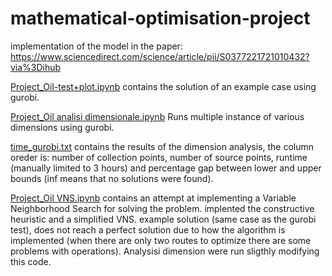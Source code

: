 # mathematical-optimisation-project
implementation of the model in the paper:
https://www.sciencedirect.com/science/article/pii/S0377221721010432?via%3Dihub

[Project_Oil-test+plot.ipynb](https://github.com/dsancin/mathematical-optimisation-project/blob/main/Project_Oil-test%2Bplot.ipynb) contains the solution of an example case using gurobi.

[Project_Oil analisi dimensionale.ipynb](https://github.com/dsancin/mathematical-optimisation-project/blob/main/Project_Oil%20analisi%20dimensionale.ipynb) Runs multiple instance of various dimensions using gurobi.

[time_gurobi.txt](https://github.com/dsancin/mathematical-optimisation-project/blob/main/time_gurobi.txt) contains the results of the dimension analysis, the column oreder is: number of collection points, number of source points, runtime (manually limited to 3 hours) and percentage gap between lower and upper bounds (inf means that no solutions were found).

[Project_Oil VNS.ipynb](https://github.com/dsancin/mathematical-optimisation-project/blob/main/Project_Oil%20VNS.ipynb) contains an attempt at implementing a Variable Neighborhood Search for solving the problem. implented the constructive heuristic and a simplified VNS. example solution (same case as the gurobi test), does not reach a perfect solution due to how the algorithm is implemented (when there are only two routes to optimize there are some problems with operations). Analysisi dimension were run sligthly modifying this code.


